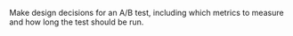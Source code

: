 Make design decisions for an A/B test, including which metrics to measure and how long the test should be run. 
